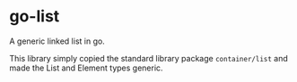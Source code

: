 # go-list
A generic linked list in go.

This library simply copied the standard library package `container/list` and made the List and Element types generic.

